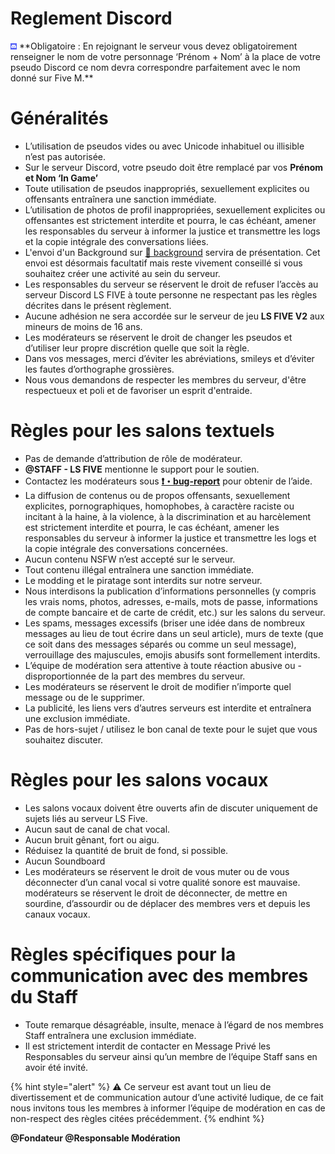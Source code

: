 # Reglement Discord

<aside>
<img src="/images/unnamed.png" alt="unnamed.png" width="10px" /> **Obligatoire : En rejoignant le serveur vous devez obligatoirement renseigner le nom de votre personnage ‘Prénom + Nom’  à la place de votre pseudo Discord ce nom devra correspondre parfaitement avec le nom donné sur Five M.**

</aside>

# Généralités

- L’utilisation de pseudos vides ou avec Unicode inhabituel ou illisible n’est pas autorisée.
- Sur le serveur Discord, votre pseudo doit être remplacé par vos **Prénom et Nom ‘In Game’**
- Toute utilisation de pseudos inappropriés, sexuellement explicites ou offensants entraînera une sanction immédiate.
- L’utilisation de photos de profil inappropriées, sexuellement explicites ou offensantes est strictement interdite et pourra, le cas échéant, amener les responsables du serveur à informer la justice et transmettre les logs et la copie intégrale des conversations liées.
- L'envoi d'un Background sur [📝 background](https://discordapp.com/channels/1096757086706225192/1241868884475121704) servira de présentation. Cet envoi est désormais facultatif mais reste vivement conseillé si vous souhaitez créer une activité au sein du serveur.
- Les responsables du serveur se réservent le droit de refuser l’accès au serveur Discord LS FIVE à toute personne ne respectant pas les règles décrites dans le présent règlement.
- Aucune adhésion ne sera accordée sur le serveur de jeu **LS FIVE V2** aux mineurs de moins de 16 ans.
- Les modérateurs se réservent le droit de changer les pseudos et d’utiliser leur propre discrétion quelle que soit la règle.
- Dans vos messages, merci d’éviter les abréviations, smileys et d’éviter les fautes d’orthographe grossières.
- Nous vous demandons de respecter les membres du serveur, d'être respectueux et poli et de favoriser un esprit d'entraide.

# **Règles pour les salons textuels**

- Pas de demande d’attribution de rôle de modérateur.
- **@STAFF - LS FIVE** mentionne le support pour le soutien.
- Contactez les modérateurs sous [**❗・bug-report**](https://discord.com/channels/1096757086706225192/1124861004740821043) pour obtenir de l’aide.
- La diffusion de contenus ou de propos offensants, sexuellement explicites, pornographiques, homophobes, à caractère raciste ou incitant à la haine, à la violence, à la discrimination et au harcèlement est strictement interdite et pourra, le cas échéant, amener les responsables du serveur à informer la justice et transmettre les logs et la copie intégrale des conversations concernées.
- Aucun contenu NSFW n’est accepté sur le serveur.
- Tout contenu illégal entraînera une sanction immédiate.
- Le modding et le piratage sont interdits sur notre serveur.
- Nous interdisons la publication d’informations personnelles (y compris les vrais noms, photos, adresses, e-mails, mots de passe, informations de compte bancaire et de carte de crédit, etc.) sur les salons du serveur.
- Les spams, messages excessifs (briser une idée dans de nombreux messages au lieu de tout écrire dans un seul article), murs de texte (que ce soit dans des messages séparés ou comme un seul message), verrouillage des majuscules, emojis abusifs sont formellement interdits.
- L’équipe de modération sera attentive à toute réaction abusive ou - disproportionnée de la part des membres du serveur.
- Les modérateurs se réservent le droit de modifier n’importe quel message ou de le supprimer.
- La publicité, les liens vers d’autres serveurs est interdite et entraînera une exclusion immédiate.
- Pas de hors-sujet / utilisez le bon canal de texte pour le sujet que vous souhaitez discuter.

# Règles pour les salons vocaux

- Les salons vocaux doivent être ouverts afin de discuter uniquement de sujets liés au serveur LS Five.
- Aucun saut de canal de chat vocal.
- Aucun bruit gênant, fort ou aigu.
- Réduisez la quantité de bruit de fond, si possible.
- Aucun Soundboard
- Les modérateurs se réservent le droit de vous muter ou de vous déconnecter d’un canal vocal si votre qualité sonore est mauvaise.
modérateurs se réservent le droit de déconnecter, de mettre en sourdine, d’assourdir ou de déplacer des membres vers et depuis les canaux vocaux.

# Règles spécifiques pour la communication avec des membres du Staff

- Toute remarque désagréable, insulte, menace à l’égard de nos membres Staff entraînera une exclusion immédiate.
- Il est strictement interdit de contacter en Message Privé les Responsables du serveur ainsi qu’un membre de l’équipe Staff sans en avoir été invité.

{% hint style="alert" %}
⚠️ Ce serveur est avant tout un lieu de divertissement et de communication autour d’une activité ludique, de ce fait nous invitons tous les membres à informer l’équipe de modération en cas de non-respect des règles citées précédemment.
{% endhint %}


**@Fondateur
@Responsable Modération**